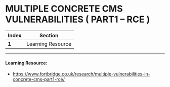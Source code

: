 # MULTIPLE CONCRETE CMS VULNERABILITIES ( PART1 – RCE )

Index | Section
--- | ---
**1** | Learning Resource

___


#### Learning Resource: 

* https://www.fortbridge.co.uk/research/multiple-vulnerabilities-in-concrete-cms-part1-rce/

